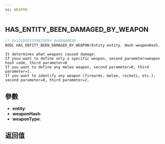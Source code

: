 ```yaml
---
ns: WEAPON
---
```

## HAS_ENTITY_BEEN_DAMAGED_BY_WEAPON

```c
// 0x131D401334815E94 0x6DAABB39
BOOL HAS_ENTITY_BEEN_DAMAGED_BY_WEAPON(Entity entity, Hash weaponHash, int weaponType);
```

```
It determines what weapons caused damage:  
If youu want to define only a specific weapon, second parameter=weapon hash code, third parameter=0  
If you want to define any melee weapon, second parameter=0, third parameter=1.  
If you want to identify any weapon (firearms, melee, rockets, etc.), second parameter=0, third parameter=2.  
```

## 參數
* **entity**: 
* **weaponHash**: 
* **weaponType**: 

## 返回值
